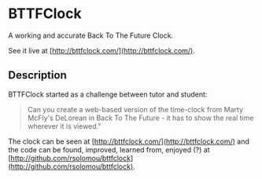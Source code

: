 BTTFClock
========

A working and accurate Back To The Future Clock.

See it live at [http://bttfclock.com/](http://bttfclock.com/).

Description
-----------

BTTFClock started as a challenge between tutor and student:

> Can you create a web-based version of the time-clock from Marty McFly's DeLorean in Back To The Future - it has to show the real time wherever it is viewed."

The clock can be seen at [http://bttfclock.com/](http://bttfclock.com/) and the code can be found, improved, learned from, enjoyed (?) at [http://github.com/rsolomou/bttfclock](http://github.com/rsolomou/bttfclock).
